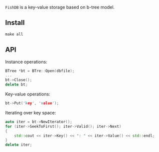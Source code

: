 `FishDB` is a key-value storage based on b-tree model.

## Install
```c++
make all
```

## API
Instance operations:
```c++
BTree *bt = BTre::Open(dbfile);
...
bt->Close();
delete bt;
```
Key-value operations:
```c++
bt->Put('key', 'value');
```
Iterating over key space:
```c++
auto iter = bt->NewIterator();
for (iter->SeekToFirst(); iter->Valid(); iter->Next)
{
	std::cout << iter->Key() << ": " << iter->Value() << std::endl;
}
delete iter;
```
